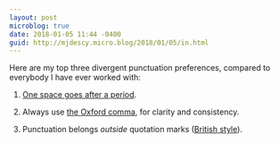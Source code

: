 ```yaml
---
layout: post
microblog: true
date: 2018-01-05 11:44 -0400
guid: http://mjdescy.micro.blog/2018/01/05/in.html
---
```

Here are my top three divergent punctuation preferences, compared to everybody I have ever worked with:

1. [One space goes after a period](http://www.slate.com/articles/technology/technology/2011/01/space_invaders.html).

2. Always use [the Oxford comma](https://en.m.wikipedia.org/wiki/Serial_comma), for clarity and consistency.

3. Punctuation belongs _outside_ quotation marks ([British style](http://blog.apastyle.org/apastyle/2011/08/punctuating-around-quotation-marks.html)).
